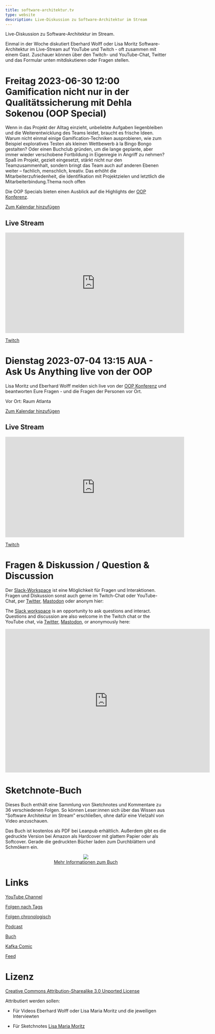 ```yaml
---
title: software-architektur.tv
type: website
description: Live-Diskussion zu Software-Architektur im Stream
---
```


Live-Diskussion zu Software-Architektur im Stream. 

Einmal in der Woche diskutiert Eberhard Wolff oder Lisa Moritz
Software-Architektur im
Live-Stream auf YouTube und Twitch - oft zusammen mit einem
Gast. Zuschauer können über den Twitch- und YouTube-Chat, Twitter und
das Formular unten mitdiskutieren oder Fragen
stellen. 
 

# Freitag 2023-06-30 12:00  Gamification nicht nur in der Qualitätssicherung mit Dehla Sokenou (OOP Special)

Wenn in das Projekt der Alltag einzieht, unbeliebte Aufgaben
liegenbleiben und die Weiterentwicklung des Teams leidet, braucht es
frische Ideen. Warum nicht einmal einige Gamification-Techniken
ausprobieren, wie zum Beispiel exploratives Testen als kleinen
Wettbewerb à la Bingo Bongo gestalten? Oder einen Buchclub gründen, um
die lange geplante, aber immer wieder verschobene Fortbildung in
Eigenregie in Angriff zu nehmen? Spaß im Projekt, gezielt eingesetzt,
stärkt nicht nur den Teamzusammenhalt, sondern bringt das Team auch
auf anderen Ebenen weiter – fachlich, menschlich, kreativ. Das erhöht
die Mitarbeiterzufriedenheit, die Identifikation mit Projektzielen und
letztlich die Mitarbeiterbindung.Thema noch offen


Die OOP Specials bieten einen Ausblick auf die Highlights der [OOP Konferenz](https://www.oop-konferenz.de/).

[Zum Kalendar hinzufügen](termin.ics)
<!-- <\!-- [Add to calendar](appointment.ics) -\-> -->

## Live Stream

<center>
<div class="embed-container"> <iframe width="560" height="315"
	src="https://www.youtube-nocookie.com/embed/sdJxLe_nWFc"
	frameborder="0" allow="accelerometer; autoplay; clipboard-write;
	encrypted-media; gyroscope; picture-in-picture fullscreen"
	></iframe>
</div>
</center>

[Twitch](https://www.twitch.tv/ebrwolff)

# Dienstag 2023-07-04 13:15 AUA - Ask Us Anything live von der OOP

Lisa Moritz und Eberhard Wolff melden sich live von der [OOP
Konferenz](https://www.oop-konferenz.de/) und beantworten Eure
Fragen - und die Fragen der Personen vor Ort.

Vor Ort: Raum Atlanta

[Zum Kalendar hinzufügen](termin1.ics)

## Live Stream

<center>
<div class="embed-container"> <iframe width="560" height="315"
	src="https://www.youtube-nocookie.com/embed/UwkisRi7g4c"
	frameborder="0" allow="accelerometer; autoplay; clipboard-write;
	encrypted-media; gyroscope; picture-in-picture fullscreen"
	></iframe>
</div>
</center>

[Twitch](https://www.twitch.tv/ebrwolff)

# Fragen & Diskussion  / Question & Discussion

Der [Slack-Workspace](https://join.slack.com/t/softwarearchi-z7a7941/shared_invite/zt-1tulnbk2p-RfGUvFstUIqywdZFU3MhAw) ist eine Möglichkeit für Fragen und
Interaktionen.
Fragen und Diskussion sonst auch gerne im Twitch-Chat oder
YouTube-Chat, per
[Twitter](https://twitter.com/ewolff),
[Mastodon](https://mastodon.social/web/@ewolff) oder anonym
hier:

The [Slack workspace](https://join.slack.com/t/softwarearchi-z7a7941/shared_invite/zt-1tulnbk2p-RfGUvFstUIqywdZFU3MhAw) is an opportunity to ask questions and
interact.
Questions and discussion are also welcome in the Twitch chat or the
YouTube chat, via [Twitter](https://twitter.com/ewolff),
[Mastodon](https://mastodon.social/web/@ewolff), or
anonymously here:

<div class="embed-container">
<div class="ratio4x3">
<iframe
src="https://docs.google.com/forms/d/e/1FAIpQLSf0xIZkNG_wRJ0IiobVcO3Z-q3dQMcwYTww0wgiWCupZCKM4A/viewform?embedded=true"
width="640" height="450" frameborder="0" marginheight="0"
marginwidth="0">Loading…</iframe>
</div>
</div>

# Sketchnote-Buch

Dieses Buch enthält eine Sammlung von Sketchnotes und Kommentare zu 36
verschiedenen Folgen. So können Leser:innen sich über das Wissen aus
“Software Architektur im Stream” erschließen, ohne dafür eine Vielzahl
von Video anzuschauen.

Das Buch ist kostenlos als PDF bei Leanpub erhältlich. Außerdem gibt
es die gedruckte Version bei Amazon als Hardcover mit glattem Papier
oder als Softcover. Gerade die gedruckten Bücher laden zum
Durchblättern und Schmökern ein. 

<center>

<a href="sketchnote-buch"> <img
src="sketchnote-buch.jpg" /> <br /> Mehr Informationen zum Buch</a>

</center>

# Links

[YouTube Channel](https://www.youtube.com/user/ewolff/)

[Folgen nach Tags](tags.html)

[Folgen chronologisch](chronologisch.html)

[Podcast](podcast.html)

[Buch](/sketchnote-buch)

[Kafka Comic](/kafka-comic)

[Feed](feed.xml)

# Lizenz

[Creative Commons Attribution-Sharealike 3.0 Unported
License](http://creativecommons.org/licenses/by-sa/3.0/)

Attributiert werden sollen:

* Für Videos Eberhard Wolff oder Lisa Maria Moritz und die jeweiligen Interviewten

* Für Sketchnotes [Lisa Maria Moritz](https://twitter.com/Teapot4181)

<a rel="me" href="https://mastodon.social/@ewolff"></a>
